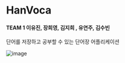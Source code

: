 # HanVoca

#### TEAM 1  이유진, 장희영, 김지희 , 유연주, 김수빈
단어를 저장하고 공부할 수 있는 단어장 어플리케이션

![image](https://user-images.githubusercontent.com/53117014/87045521-f4d56300-c232-11ea-92b7-e0fffc89011a.png)

